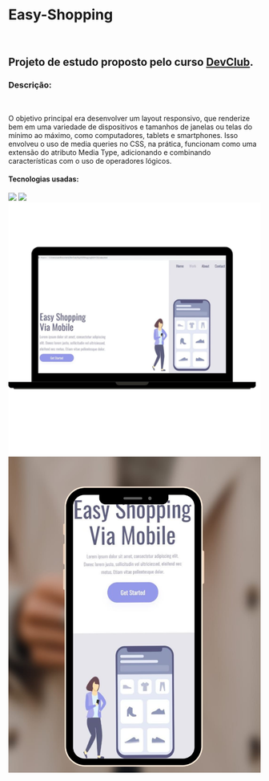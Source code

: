 <h1>Easy-Shopping</h1>
<br>
<h2> Projeto de estudo proposto pelo curso <a href="https://rodolfomori.com.br/devclub">DevClub</a>. </h2>

<h3> Descrição: </h3>
  <br>
  <p>O objetivo principal era desenvolver um layout responsivo, que renderize bem em uma variedade de dispositivos e tamanhos de janelas ou telas do mínimo ao máximo, como computadores, tablets e smartphones.
  Isso envolveu o uso de media queries no CSS, na prática, funcionam como uma extensão do atributo Media Type, adicionando e combinando características com o uso de operadores lógicos.</p>
  
  <h4>Tecnologias usadas: </h4>
  <img src="https://img.shields.io/badge/CSS3-1572B6?style=for-the-badge&logo=css3&logoColor=white"/>
  <img src="https://img.shields.io/badge/HTML-239120?style=for-the-badge&logo=html5&logoColor=white"/> 
  

  

<img src="https://github.com/PriscilaKimura/Easy-Shopping/blob/main/img/projeto%20img.jpg?raw=true"/>
<img src="https://github.com/PriscilaKimura/Easy-Shopping/blob/main/img/projeto%20img%20cel.jpg?raw=true"/>

